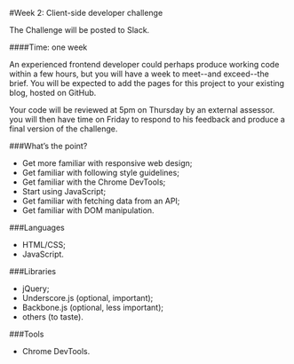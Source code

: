 #Week 2: Client-side developer challenge 

The Challenge will be posted to Slack.

####Time: one week  

An experienced frontend developer could perhaps produce working code within a few hours, but you will have a week to meet--and exceed--the brief. You will be expected to add the pages for this project to your existing blog, hosted on GitHub.   

Your code will be reviewed at 5pm on Thursday by an external assessor. you will then have time on Friday to respond to his feedback and produce a final version of the challenge. 

###What’s the point? 

* Get more familiar with responsive web design; 
* Get familiar with following style guidelines; 
* Get familiar with the Chrome DevTools; 
* Start using JavaScript; 
* Get familiar with fetching data from an API; 
* Get familiar with DOM manipulation. 

###Languages 

* HTML/CSS; 
* JavaScript. 

###Libraries 

* jQuery;
* Underscore.js (optional, important);
* Backbone.js (optional, less important); 
* others (to taste).

###Tools 

* Chrome DevTools.